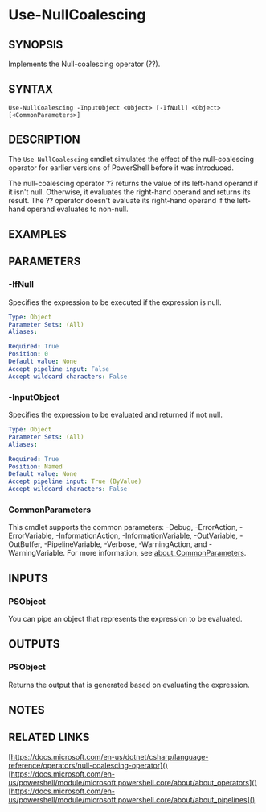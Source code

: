 ﻿---
external help file: PoshToolbox-help.xml
Module Name: PoshToolbox
online version: https://gitlab.com/PoshAJ/PoshToolbox/-/blob/main/docs/Use-NullCoalescing.md
schema: 2.0.0
---

# Use-NullCoalescing

## SYNOPSIS

Implements the Null-coalescing operator (??).

## SYNTAX

```
Use-NullCoalescing -InputObject <Object> [-IfNull] <Object> [<CommonParameters>]
```

## DESCRIPTION

The `Use-NullCoalescing` cmdlet simulates the effect of the null-coalescing operator for earlier versions of PowerShell before it was introduced.

The null-coalescing operator ?? returns the value of its left-hand operand if it isn't null. Otherwise, it evaluates the right-hand operand and returns its result. The ?? operator doesn't evaluate its right-hand operand if the left-hand operand evaluates to non-null.

## EXAMPLES

## PARAMETERS

### -IfNull

Specifies the expression to be executed if the <condition> expression is null.

```yaml
Type: Object
Parameter Sets: (All)
Aliases:

Required: True
Position: 0
Default value: None
Accept pipeline input: False
Accept wildcard characters: False
```

### -InputObject

Specifies the <condition> expression to be evaluated and returned if not null.

```yaml
Type: Object
Parameter Sets: (All)
Aliases:

Required: True
Position: Named
Default value: None
Accept pipeline input: True (ByValue)
Accept wildcard characters: False
```

### CommonParameters

This cmdlet supports the common parameters: -Debug, -ErrorAction, -ErrorVariable, -InformationAction, -InformationVariable, -OutVariable, -OutBuffer, -PipelineVariable, -Verbose, -WarningAction, and -WarningVariable. For more information, see [about_CommonParameters](http://go.microsoft.com/fwlink/?LinkID=113216).

## INPUTS

### PSObject

You can pipe an object that represents the expression to be evaluated.

## OUTPUTS

### PSObject

Returns the output that is generated based on evaluating the expression.

## NOTES

## RELATED LINKS

[https://docs.microsoft.com/en-us/dotnet/csharp/language-reference/operators/null-coalescing-operator]()
[https://docs.microsoft.com/en-us/powershell/module/microsoft.powershell.core/about/about_operators]()
[https://docs.microsoft.com/en-us/powershell/module/microsoft.powershell.core/about/about_pipelines]()
